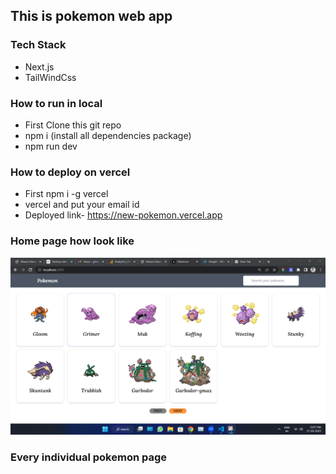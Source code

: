 ## This is pokemon web app

### Tech Stack

- Next.js
- TailWindCss

### How to run in local

- First Clone this git repo
- npm i (install all dependencies package)
- npm run dev

### How to deploy on vercel

- First npm i -g vercel
- vercel and put your email id
- Deployed link- https://new-pokemon.vercel.app

### Home page how look like

   <img src="./ReadmeImages/home.png">

### Every individual pokemon page

